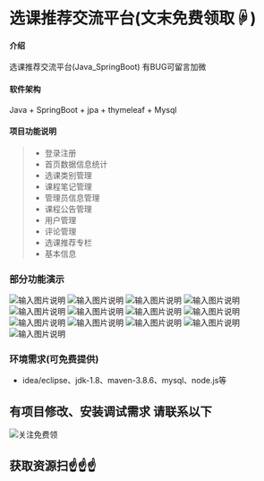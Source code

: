 # 选课推荐交流平台(文末免费领取☟)
> 
#### 介绍
选课推荐交流平台(Java_SpringBoot)
有BUG可留言加微

#### 软件架构
Java + SpringBoot + jpa + thymeleaf + Mysql


#### 项目功能说明

> + 登录注册
> + 首页数据信息统计
> + 选课类别管理
> + 课程笔记管理
> + 管理员信息管理
> + 课程公告管理
> + 用户管理
> + 评论管理
> +  选课推荐专栏
> +  基本信息


### 部分功能演示
![输入图片说明](photo/1-1.png)
![输入图片说明](photo/1-2.png)
![输入图片说明](photo/1-3.png)
![输入图片说明](photo/1-4.png)
![输入图片说明](photo/1-5.png)
![输入图片说明](photo/1-6.png)
![输入图片说明](photo/2-1.png)
![输入图片说明](photo/2-2.png)
![输入图片说明](photo/2-3.png)
![输入图片说明](photo/2-4.png)
![输入图片说明](photo/2-5.png)
![输入图片说明](photo/2-6.png)
![输入图片说明](photo/2-7.png)


### 环境需求(可免费提供)
- idea/eclipse、jdk-1.8、maven-3.8.6、mysql、node.js等


## 有项目修改、安装调试需求 请联系以下
![关注免费领](联系.png)

## 获取资源扫☝☝☝


